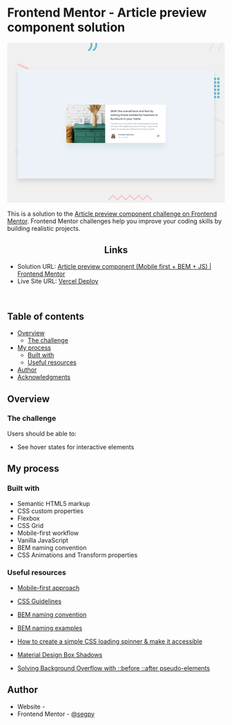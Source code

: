# Frontend Mentor - Article preview component solution
![](./design/desktop-preview.jpg)

This is a solution to the [Article preview component challenge on Frontend Mentor](https://www.frontendmentor.io/challenges/article-preview-component-dYBN_pYFT). Frontend Mentor challenges help you improve your coding skills by building realistic projects. 

<h2 align="center">Links</h2>

- Solution URL: [Article preview component (Mobile first + BEM + JS) | Frontend Mentor]()
- Live Site URL: [Vercel Deploy](https://interactive-rating-component-segpy.vercel.app/)

<br>

## Table of contents

- [Overview](#overview)
  - [The challenge](#the-challenge)
- [My process](#my-process)
  - [Built with](#built-with)
  - [Useful resources](#useful-resources)
- [Author](#author)
- [Acknowledgments](#acknowledgments)


## Overview

### The challenge

Users should be able to:

- See hover states for interactive elements


## My process

### Built with

- Semantic HTML5 markup
- CSS custom properties
- Flexbox
- CSS Grid
- Mobile-first workflow
- Vanilla JavaScript
- BEM naming convention
- CSS Animations and Transform properties

<!-- ### What I learned

Use this section to recap over some of your major learnings while working through this project. Writing these out and providing code samples of areas you want to highlight is a great way to reinforce your own knowledge.

To see how you can add code snippets, see below:

```html
<h1>Some HTML code I'm proud of</h1>
```
```css
.proud-of-this-css {
  color: papayawhip;
}
```
```js
const proudOfThisFunc = () => {
  console.log('🎉')
}
```

If you want more help with writing markdown, we'd recommend checking out [The Markdown Guide](https://www.markdownguide.org/) to learn more. -->



### Useful resources

- [Mobile-first approach](https://www.freecodecamp.org/news/taking-the-right-approach-to-responsive-web-design/)
- [CSS Guidelines](https://cssguidelin.es/#bem-like-naming)
- [BEM naming convention](https://css-tricks.com/bem-101/)
- [BEM naming examples](https://getbem.com/naming/)


- [How to create a simple CSS loading spinner & make it accessible](https://codeburst.io/how-to-create-a-simple-css-loading-spinner-make-it-accessible-e5c83c2e464c)
- [Material Design Box Shadows](https://codepen.io/sdthornton/pen/wBZdXq)

- [Solving Background Overflow with ::before ::after pseudo-elements](https://www.exratione.com/2011/09/how-to-overflow-a-background-image-using-css3/)



## Author

- Website - [](https://www.your-site.com)
- Frontend Mentor - [@segpy](https://www.frontendmentor.io/profile/segpy)



<!-- ## Acknowledgments

This is where you can give a hat tip to anyone who helped you out on this project. Perhaps you worked in a team or got some inspiration from someone else's solution. This is the perfect place to give them some credit. -->